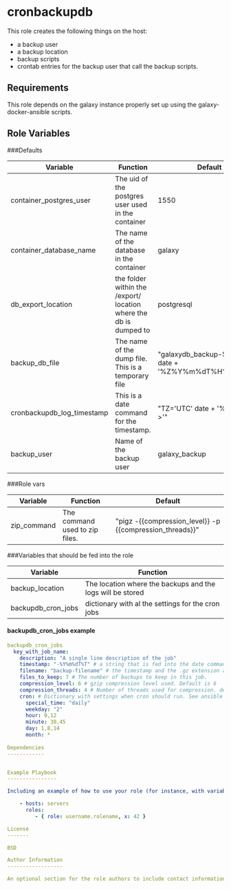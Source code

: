 cronbackupdb
=========

This role creates the following things on the host:
- a backup user
- a backup location
- backup scripts
- crontab entries for the backup user that call the backup scripts.

Requirements
------------

This role depends on the galaxy instance properly set up using the galaxy-docker-ansible
scripts. 

Role Variables
--------------

###Defaults

Variable | Function | Default
---|---|---
container_postgres_user | The uid of the postgres user used in the container | 1550
container_database_name | The name of the database in the container | galaxy
db_export_location | the folder within the /export/ location where the db is dumped to | postgresql 
backup_db_file | The name of the dump file. This is a temporary file | "galaxydb_backup-$(TZ='UTC' date + '%Z%Y%m%dT%H%M%S')"
cronbackupdb_log_timestamp | This is a date command for the timestamp. | "TZ='UTC' date + '%Z %F %T >'"
backup_user | Name of the backup user | galaxy_backup

###Role vars

Variable | Function | Default
---|---|---
zip_command | The command used to zip files. | "pigz -{{compression_level}} -p {{compression_threads}}"


###Variables that should be fed into the role

Variable | Function
---|---
backup_location | The location where the backups and the logs will be stored 
backupdb_cron_jobs | dictionary with al the settings for the cron jobs

#### backupdb_cron_jobs example

```yaml
backupdb_cron_jobs
  key_with_job_name:
    description: "A single line description of the job"
    timestamp: "-%Y%m%dT%T" # a string that is fed into the date command and that gives the timestamp 
    filename: "backup-filename" # the timestamp and the .gz extension are added to this name"
    files_to_keep: 7 # The number of backups to keep in this job. 
    compression_level: 6 # gzip compression level used. Default is 6
    compression_threads: 4 # Number of threads used for compression. default is 4.
    cron: # Dictionary with settings when cron should run. See ansible's cron module documentation for parameters. Non-specified values are omitted 
      special_time: "daily" 
      weekday: "2"
      hour: 0,12
      minute: 30,45
      day: 1,8,14
      month: *
      
Dependencies
------------


Example Playbook
----------------

Including an example of how to use your role (for instance, with variables passed in as parameters) is always nice for users too:

    - hosts: servers
      roles:
         - { role: username.rolename, x: 42 }

License
-------

BSD

Author Information
------------------

An optional section for the role authors to include contact information, or a website (HTML is not allowed).
